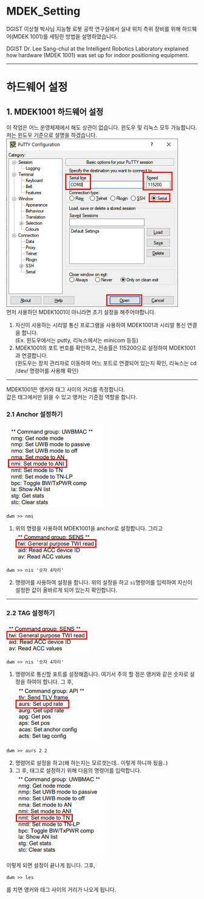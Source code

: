# MDEK_Setting

DGIST 이상철 박사님 지능형 로봇 공학 연구실에서 실내 위치 측위 장비를 위해 하드웨어(MDEK 1001)를 세팅한 방법을 설명하였습니다.

DGIST Dr. Lee Sang-chul at the Intelligent Robotics Laboratory explained how hardware (MDEK 1001) was set up for indoor positioning equipment.

--------------------------------------------------------------------------------------------------------------
>
# 하드웨어 설정
## 1. MDEK1001 하드웨어 설정

이 작업은 어느 운영체제에서 해도 상관이 없습니다. 윈도우 및 리눅스 모두 가능합니다.  
저는 윈도우 기준으로 설명을 하겠습니다.  
![Alt text](/image/putty_setting.png)  
먼저 사용하던 MDEK1001이 아니라면 초기 설정을 해주어야합니다.  
1. 자신이 사용하는 시리얼 통신 프로그램을 사용하여 MDEK1001과 시리얼 통신 연결을 합니다.  
(Ex. 윈도우에서는 putty, 리눅스에서는 minicom 등등)  
2. MDEK1001의 포트 번호를 확인하고, 전송률은 115200으로 설정하여 MDEK1001과 연결합니다.  
(윈도우는 장치 관리자로 이동하여 어느 포트로 연결되어 있는지 확인, 리눅스는 cd /dev/ 명령어를 사용해 확인)  


--------------------------------------------------------------------------------------------------------------
MDEK1001은 앵커와 태그 사이의 거리를 측정합니다.  
값은 태그에서만 읽을 수 있고 앵커는 기준점 역할을 합니다.  
### 2.1 Anchor 설정하기
![Alt text](/image/anchor_setting.png)  
```
dwm >> nmi
```  
1. 위의 명령을 사용하여 MDEK1001을 anchor로 설정합니다. 그리고  
![Alt text](/image/tag_anchor_setting.png)  

```
dwm >> nis '숫자 4자리'
```  
2. 명령어를 사용하여 설정을 합니다. 위의 설정을 하고 ``` si ```명령어를 입력하여 자신이 설정한 값이 올바르게 되어 있는지 확인합니다.  

--------------------------------------------------------------------------------------------------------------
### 2.2 TAG 설정하기
![Alt text](/image/tag_anchor_setting.png)  
```
dwm >> nis '숫자 4자리'
```  
1. 명령어로 통신할 포트를 설정해줍니다. 여기서 주의 할 점은 앵커와 같은 숫자로 설정을 하여야 합니다. 그 후,  
![Alt text](/image/tag_setting_1.png)  
```
dwm >> aurs 2 2
```  
2. 명령어로 설정을 하고(왜 하는지는 모르겟는데.. 이렇게 하니까 됬음..)  
3. 그 후, 태그로 설정하기 위해 다음의 명령어를 입력합니다.  
![Alt text](/image/tag_setting_last.png)  

이렇게 되면 설정이 끝나게 됩니다. 그후,  
```
dwm >> les
```  
를 치면 앵커와 태그 사이의 거리가 나오게 됩니다.  
